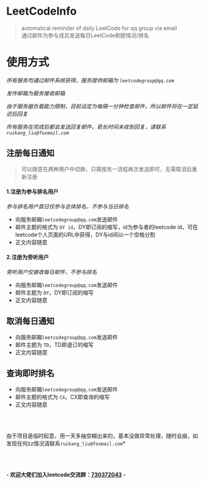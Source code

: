 # LeetCodeInfo
> automatical reminder of daily LeetCode for qq group via email  
> 通过邮件为参与成员发送每日LeetCode刷题情况/排名

# 使用方式
*所有服务均通过邮件系统获得，服务提供邮箱为 `leetcodegroup@qq.com`*

*发件邮箱为服务接收邮箱*

*由于服务器负载能力限制，目前设定为每隔一分钟检查邮件，所以邮件将在一定延迟后回复*

*所有服务在完成后都会发送回复邮件，若长时间未收到回复，请联系`ruikang_liu@foxmail.com`*

## 注册每日通知
> 可以随意在两种用户中切换，只需按另一流程再次发送即可，无需取消后重新注册
#### 1.注册为参与排名用户

 *参与排名用户首日仅参与总体排名，不参与当日排名*
- 向服务邮箱`leetcodegroup@qq.com`发送邮件
- 邮件主题的格式为 `DY id`，DY即订阅的缩写，id为参与者的leetcode id，可在leetcode个人页面的URL中获得，DY与id间以一个空格分割
- 正文内容随意

#### 2.注册为旁听用户

 *旁听用户仅接收每日邮件，不参与排名*
- 向服务邮箱`leetcodegroup@qq.com`发送邮件
- 邮件主题为 `DY`，DY即订阅的缩写
- 正文内容随意

## 取消每日通知
- 向服务邮箱`leetcodegroup@qq.com`发送邮件
- 邮件主题为 `TD`，TD即退订的缩写
- 正文内容随意

## 查询即时排名
- 向服务邮箱`leetcodegroup@qq.com`发送邮件
- 邮件主题的格式为 `CX`，CX即查询的缩写
- 正文内容随意
  
<br><br>

由于项目是临时起意，用一天多抽空糊出来的，基本没做异常处理，随时会崩，如发现任何zz情况请联系`ruikang_liu@foxmail.com`*

<br><br>
  
__- 欢迎大佬们加入leetcode交流群：[730372043](//shang.qq.com/wpa/qunwpa?idkey=1a705940f91fff749a5048d09a5382b81e1fac23ffe33a4bd223120f4a6e37de) -__

